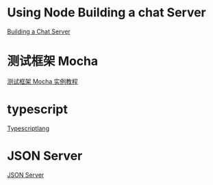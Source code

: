<h1>
	Using Node Building a chat Server
</h1>
<p>
	<a href="http://chimera.labs.oreilly.com/books/1234000001808/ch02.html">Building a Chat Server</a>
</p>
<h1>测试框架 Mocha</h1>
<p>
	<a href="http://www.ruanyifeng.com/blog/2015/12/a-mocha-tutorial-of-examples.html">测试框架 Mocha 实例教程</a>
</p>
<h1>typescript</h1>
<p>
	<a href="https://www.typescriptlang.org/">Typescriptlang</a>
</p>
<h1>JSON Server</h1>
<p>
	<a href="https://github.com/typicode/json-server">JSON Server</a>
</p>